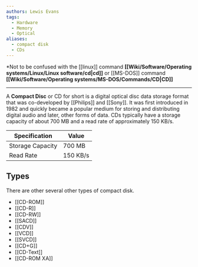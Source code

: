 ```yaml
---
authors: Lewis Evans
tags:
  - Hardware
  - Memory
  - Optical
aliases:
  - compact disk
  - CDs
---
```

*Not to be confused with the [[linux]] command **[[Wiki/Software/Operating systems/Linux/Linux software/cd|cd]]** or [[MS-DOS]] command **[[Wiki/Software/Operating systems/MS-DOS/Commands/CD|CD]]**
___
A **Compact Disc** or CD for short is a digital optical disc data storage format that was co-developed by [[Philips]] and [[Sony]]. It was first introduced in 1982 and quickly became a popular medium for storing and distributing digital audio and later, other forms of data. CDs typically have a storage capacity of about 700 MB and a read rate of approximately 150 KB/s.

| Specification         | Value     |
|-----------------------|-----------|
| Storage Capacity       | 700 MB    |
| Read Rate              | 150 KB/s  |

## Types
There are other several other types of compact disk.
- [[CD-ROM]]
- [[CD-R]]
- [[CD-RW]]
- [[SACD]]
- [[CDV]]
- [[VCD]]
- [[SVCD]]
- [[CD+G]]
- [[CD-Text]]
- [[CD-ROM XA]]